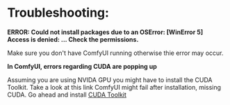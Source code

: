# Troubleshooting:
**ERROR: Could not install packages due to an OSError: [WinError 5] Access is denied: ... Check the permissions.**

Make sure you don't have ComfyUI running otherwise thie error may occur.

**In ComfyUI, errors regarding CUDA are popping up** 

Assuming you are using NVIDA GPU you might have to install the CUDA Toolkit. Take a look at this link ComfyUI might fail after installation, missing CUDA. Go ahead and install [CUDA Toolkit](https://developer.nvidia.com/cuda-toolkit)
